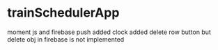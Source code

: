 # trainSchedulerApp
moment js and firebase push 
added clock
added delete row button but delete obj in firebase is not implemented
